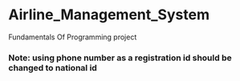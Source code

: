 # Airline_Management_System
Fundamentals Of Programming project


### Note: using phone number as a registration id should be changed to national id
